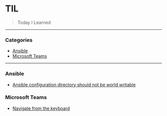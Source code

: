 # TIL

> Today I Learned

---

### Categories

* [Ansible](#ansible)
* [Microsoft Teams](#Microsoft_Teams)

---

### Ansible

- [Ansible configuration directory should not be world writable](ansible/ansible-cfg.md)

### Microsoft Teams

- [Navigate from the keyboard](msteams/navigate.md)
